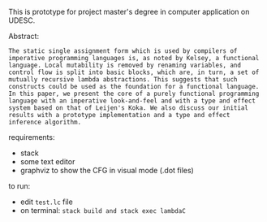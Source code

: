 This is prototype for project master's degree in computer application on UDESC.
 
Abstract:
```
The static single assignment form which is used by compilers of imperative programming languages is, as noted by Kelsey, a functional language. Local mutability is removed by renaming variables, and control flow is split into basic blocks, which are, in turn, a set of mutually recursive lambda abstractions. This suggests that such constructs could be used as the foundation for a functional language.
In this paper, we present the core of a purely functional programming language with an imperative look-and-feel and with a type and effect system based on that of Leijen's Koka. We also discuss our initial results with a prototype implementation and a type and effect inference algorithm.
```
requirements: 
  - stack
  - some text editor
  - graphviz to show the CFG in visual mode (.dot files) 
  
to run:
  - edit `test.lc` file
  - on terminal: `stack build and stack exec lambdaC`
  
